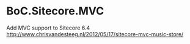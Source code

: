 BoC.Sitecore.MVC
================

Add MVC support to Sitecore 6.4
http://www.chrisvandesteeg.nl/2012/05/17/sitecore-mvc-music-store/
